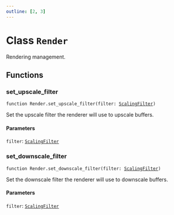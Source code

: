 ```yaml
---
outline: [2, 3]
---
```


# Class `Render`


Rendering management.




## Functions

### <Badge type="function" text="function" /> set_upscale_filter

<div class="language-lua"><pre><code>function Render.set_upscale_filter(filter: <a href="/enums/ScalingFilter">ScalingFilter</a>)</code></pre></div>

Set the upscale filter the renderer will use to upscale buffers.


#### Parameters

`filter`: <code><a href="/enums/ScalingFilter">ScalingFilter</a></code>






### <Badge type="function" text="function" /> set_downscale_filter

<div class="language-lua"><pre><code>function Render.set_downscale_filter(filter: <a href="/enums/ScalingFilter">ScalingFilter</a>)</code></pre></div>

Set the downscale filter the renderer will use to downscale buffers.


#### Parameters

`filter`: <code><a href="/enums/ScalingFilter">ScalingFilter</a></code>





